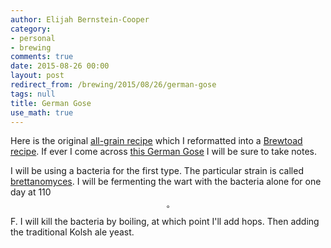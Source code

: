 ```yaml
---
author: Elijah Bernstein-Cooper
category:
- personal
- brewing
comments: true
date: 2015-08-26 00:00
layout: post
redirect_from: /brewing/2015/08/26/german-gose
tags: null
title: German Gose
use_math: true
---
```


Here is the original [all-grain recipe](http://byo.com/hops/item/2349-gose)
which I reformatted into a [Brewtoad
recipe](https://www.brewtoad.com/recipes/german-gose-1). If ever I come across
[this German
Gose](http://www.gayot.com/beer/top10fall-beers/anderson-valley-holy-gose.html)
I will be sure to take notes.

I will be using a bacteria for the first type. The particular strain is called
[brettanomyces](https://byo.com/hops/item/262-brettanomyces). I will be
fermenting the wart with the bacteria alone for one day at 110 $$^\circ$$F. I
will kill the bacteria by boiling, at which point I'll add hops. Then adding
the traditional Kolsh ale yeast.